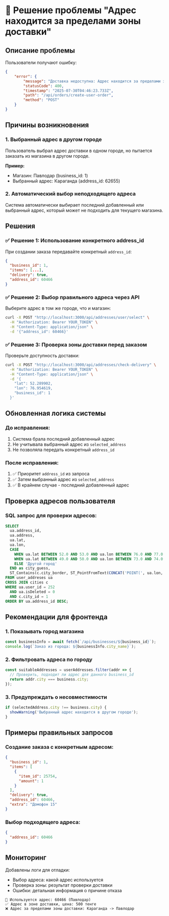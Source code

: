# 🚫 Решение проблемы "Адрес находится за пределами зоны доставки"

## Описание проблемы

Пользователи получают ошибку:
```json
{
    "error": {
        "message": "Доставка недоступна: Адрес находится за пределами зоны доставки",
        "statusCode": 400,
        "timestamp": "2025-07-30T04:46:23.733Z",
        "path": "/api/orders/create-user-order",
        "method": "POST"
    }
}
```

## Причины возникновения

### 1. Выбранный адрес в другом городе
Пользователь выбрал адрес доставки в одном городе, но пытается заказать из магазина в другом городе.

**Пример:**
- Магазин: Павлодар (business_id: 1)
- Выбранный адрес: Караганда (address_id: 62655)

### 2. Автоматический выбор неподходящего адреса
Система автоматически выбирает последний добавленный или выбранный адрес, который может не подходить для текущего магазина.

## Решения

### ✅ Решение 1: Использование конкретного address_id
При создании заказа передавайте конкретный `address_id`:

```json
{
  "business_id": 1,
  "items": [...],
  "delivery": true,
  "address_id": 60466
}
```

### ✅ Решение 2: Выбор правильного адреса через API
Выберите адрес в том же городе, что и магазин:

```bash
curl -X POST "http://localhost:3000/api/addresses/user/select" \
  -H "Authorization: Bearer YOUR_TOKEN" \
  -H "Content-Type: application/json" \
  -d '{"address_id": 60466}'
```

### ✅ Решение 3: Проверка зоны доставки перед заказом
Проверьте доступность доставки:

```bash
curl -X POST "http://localhost:3000/api/addresses/check-delivery" \
  -H "Authorization: Bearer YOUR_TOKEN" \
  -H "Content-Type: application/json" \
  -d '{
    "lat": 52.289902,
    "lon": 76.954619,
    "business_id": 1
  }'
```

## Обновленная логика системы

### До исправления:
1. Система брала последний добавленный адрес
2. Не учитывала выбранный адрес из `selected_address`
3. Не позволяла передать конкретный `address_id`

### После исправления:
1. ✅ Приоритет `address_id` из запроса
2. ✅ Затем выбранный адрес из `selected_address`
3. ✅ В крайнем случае - последний добавленный адрес

## Проверка адресов пользователя

### SQL запрос для проверки адресов:
```sql
SELECT 
  ua.address_id,
  ua.address,
  ua.lat,
  ua.lon,
  CASE 
    WHEN ua.lat BETWEEN 52.0 AND 53.0 AND ua.lon BETWEEN 76.0 AND 77.0 THEN 'Павлодар'
    WHEN ua.lat BETWEEN 49.0 AND 50.0 AND ua.lon BETWEEN 73.0 AND 74.0 THEN 'Караганда'
    ELSE 'Другой город'
  END as city_guess,
  ST_Contains(c.city_border, ST_PointFromText(CONCAT('POINT(', ua.lon, ' ', ua.lat, ')'))) as in_pavlodar
FROM user_addreses ua
CROSS JOIN cities c
WHERE ua.user_id = 252 
  AND ua.isDeleted = 0 
  AND c.city_id = 1
ORDER BY ua.address_id DESC;
```

## Рекомендации для фронтенда

### 1. Показывать город магазина
```javascript
const businessInfo = await fetch(`/api/businesses/${business_id}`);
console.log(`Заказ из города: ${businessInfo.city_name}`);
```

### 2. Фильтровать адреса по городу
```javascript
const suitableAddresses = userAddresses.filter(addr => {
  // Проверить, подходит ли адрес для данного business_id
  return addr.city === business.city;
});
```

### 3. Предупреждать о несовместимости
```javascript
if (selectedAddress.city !== business.city) {
  showWarning('Выбранный адрес находится в другом городе');
}
```

## Примеры правильных запросов

### Создание заказа с конкретным адресом:
```json
{
  "business_id": 1,
  "items": [
    {
      "item_id": 25754,
      "amount": 1
    }
  ],
  "delivery": true,
  "address_id": 60466,
  "extra": "Домофон 15"
}
```

### Выбор подходящего адреса:
```json
{
  "address_id": 60466
}
```

## Мониторинг

Добавлены логи для отладки:
- Выбор адреса: какой адрес используется
- Проверка зоны: результат проверки доставки
- Ошибки: детальная информация о причине отказа

```
📍 Используется адрес: 60466 (Павлодар)
✅ Адрес в зоне доставки, цена: 500 тенге
❌ Адрес за пределами зоны доставки: Караганда -> Павлодар
```
